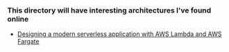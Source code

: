 ### This directory will have interesting architectures I've found online

- [Designing a modern serverless application with AWS Lambda and AWS Fargate](https://medium.com/containers-on-aws/designing-a-modern-serverless-application-with-aws-lambda-and-aws-fargate-83f4c5fac573)
